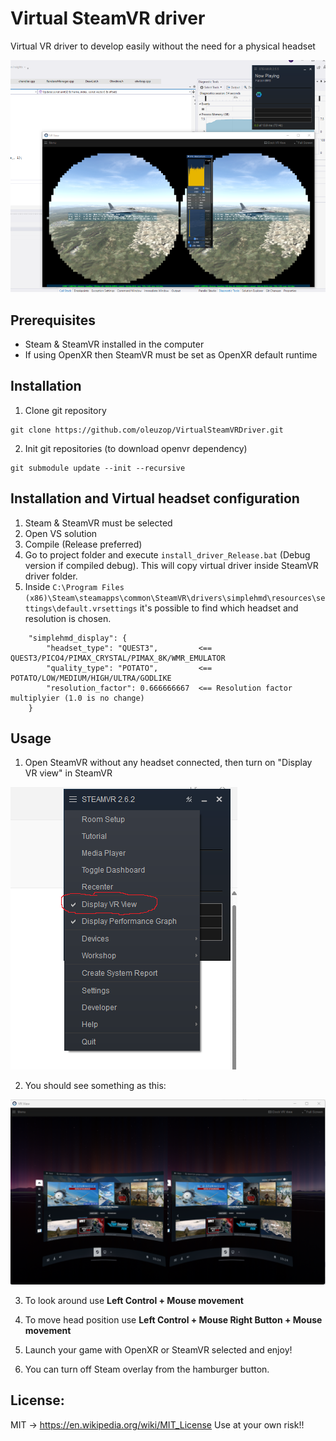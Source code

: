 # Virtual SteamVR driver

Virtual VR driver to develop easily without the need for a physical headset

![FalconBMS screenshot](./static/screenshot.png?raw=true)

## Prerequisites

- Steam & SteamVR installed in the computer
- If using OpenXR then SteamVR must be set as OpenXR default runtime

## Installation

1. Clone git repository

```
git clone https://github.com/oleuzop/VirtualSteamVRDriver.git
```

2. Init git repositories (to download openvr dependency)

```
git submodule update --init --recursive
```

## Installation and Virtual headset configuration

1. Steam & SteamVR must be selected
2. Open VS solution
3. Compile (Release preferred)
4. Go to project folder and execute ```install_driver_Release.bat``` (Debug version if compiled debug). This will copy virtual driver inside SteamVR driver folder.
5. Inside ```C:\Program Files (x86)\Steam\steamapps\common\SteamVR\drivers\simplehmd\resources\settings\default.vrsettings``` it's possible to find which headset and resolution is chosen.
```
	"simplehmd_display": {
	    "headset_type": "QUEST3",         <== QUEST3/PICO4/PIMAX_CRYSTAL/PIMAX_8K/WMR_EMULATOR
	    "quality_type": "POTATO",         <== POTATO/LOW/MEDIUM/HIGH/ULTRA/GODLIKE
	    "resolution_factor": 0.666666667  <== Resolution factor multiplyier (1.0 is no change)
	}
```

## Usage

1. Open SteamVR without any headset connected, then turn on "Display VR view" in SteamVR

![DisplayVrView](./static/DisplayVrView.png?raw=true)

2. You should see something as this:

![SteamVRView](./static/steamVrView.png?raw=true)

3. To look around use **Left Control + Mouse movement**

4. To move head position use **Left Control + Mouse Right Button + Mouse movement**

5. Launch your game with OpenXR or SteamVR selected and enjoy!

6. You can turn off Steam overlay from the hamburger button.

## License:
MIT -> https://en.wikipedia.org/wiki/MIT_License
Use at your own risk!! 